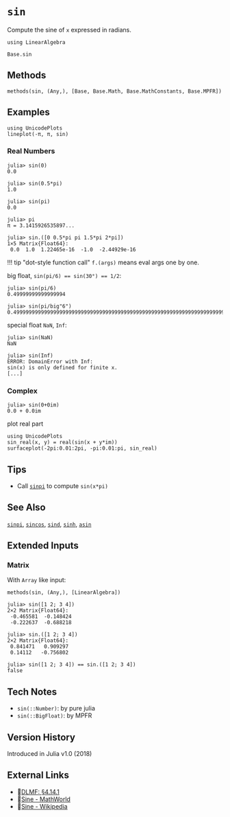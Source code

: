 # `sin`

Compute the sine of `x` expressed in radians.

```@setup repl_only
using LinearAlgebra
```
```@docs
Base.sin
```


## Methods

```@repl
methods(sin, (Any,), [Base, Base.Math, Base.MathConstants, Base.MPFR])
```


## Examples

```@repl
using UnicodePlots
lineplot(-π, π, sin)
```

### Real Numbers
```jldoctest
julia> sin(0)
0.0

julia> sin(0.5*pi)
1.0

julia> sin(pi)
0.0

julia> pi
π = 3.1415926535897...

julia> sin.([0 0.5*pi pi 1.5*pi 2*pi])
1×5 Matrix{Float64}:
 0.0  1.0  1.22465e-16  -1.0  -2.44929e-16
```

!!! tip "dot-style function call"
    `f.(args)` means eval args one by one.

big float, `sin(pi/6) == sin(30°) == 1/2`:
```jldoctest
julia> sin(pi/6)
0.49999999999999994

julia> sin(pi/big"6")
0.4999999999999999999999999999999999999999999999999999999999999999999999999999957
```

special float `NaN`, `Inf`:
```jldoctest
julia> sin(NaN)
NaN

julia> sin(Inf)
ERROR: DomainError with Inf:
sin(x) is only defined for finite x.
[...]
```

### Complex
```jldoctest
julia> sin(0+0im)
0.0 + 0.0im
```

plot real part
```@repl
using UnicodePlots
sin_real(x, y) = real(sin(x + y*im))
surfaceplot(-2pi:0.01:2pi, -pi:0.01:pi, sin_real)
```


## Tips
- Call [`sinpi`](@ref) to compute `sin(x*pi)`


## See Also
[`sinpi`](@ref), [`sincos`](@ref),
[`sind`](@ref), [`sinh`](@ref),
[`asin`](@ref)


## Extended Inputs

### Matrix
With `Array` like input:
```@repl repl_only
methods(sin, (Any,), [LinearAlgebra])
```

```jldoctest
julia> sin([1 2; 3 4])
2×2 Matrix{Float64}:
 -0.465581  -0.148424
 -0.222637  -0.688218

julia> sin.([1 2; 3 4])
2×2 Matrix{Float64}:
 0.841471   0.909297
 0.14112   -0.756802

julia> sin([1 2; 3 4]) == sin.([1 2; 3 4])
false
```


## Tech Notes
- `sin(::Number)`: by pure julia
- `sin(::BigFloat)`: by MPFR


## Version History
Introduced in Julia v1.0 (2018)


## External Links
- 🔗[DLMF: §4.14.1](https://dlmf.nist.gov/4.14.1)
- 🔗[Sine - MathWorld](https://mathworld.wolfram.com/Sine.html)
- 🔗[Sine - Wikipedia](https://en.wikipedia.org/wiki/Sine_and_cosine)
